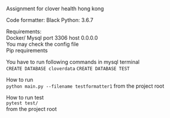 Assignment for clover health hong kong

Code formatter: Black
Python: 3.6.7

Requirements:  
Docker/ Mysql port 3306 host 0.0.0.0  
You may check the config file  
Pip requirements  


You have to run following commands in mysql terminal  
```CREATE DATABASE cloverdata```
```CREATE DATABASE TEST```

How to run  
```python main.py --filename testformatter1```
from the project root  

How to run test  
```pytest test/```  
from the project root
